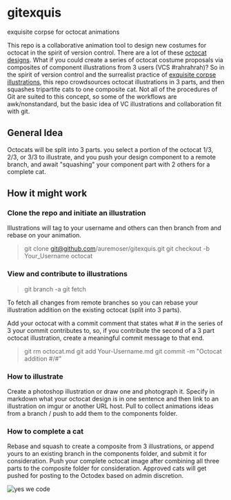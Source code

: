 gitexquis
=========

exquisite corpse for octocat animations

This repo is a collaborative animation tool to design new costumes for octocat in the spirit of version control.
There are a lot of these [octocat designs](http://octodex.github.com/). What if you could create a series of octocat costume proposals via composites of component illustrations from 3 users (VCS #rahrahrah)?
So in the spirit of version control and the surrealist practice of [exquisite corpse illustrations](http://en.wikipedia.org/wiki/Exquisite_corpse), this repo crowdsources octocat illustrations in 3 parts, and then squashes tripartite cats to one composite cat. Not all of the procedures of Git are suited to this concept, so some of the workflows are awk/nonstandard, but the basic idea of VC illustrations and collaboration fit with git.

General Idea
---------------------
Octocats will be split into 3 parts. you select a portion of the octocat 1/3, 2/3, or 3/3 to illustrate, and you push your design component to a remote branch, and await "squashing" your component part with 2 others for a complete cat.


How it might work
---------------------
### Clone the repo and initiate an illustration
Illustrations will tag to your username and others can then branch from and rebase on your animation.
> git clone git@github.com/auremoser/gitexquis.git
> git checkout -b Your_Username octocat

### View and contribute to illustrations
> git branch -a
> git fetch 

To fetch all changes from remote branches so you can rebase your illustration addition on the existing octocat (split into 3 parts).

Add your octocat with a commit comment that states what # in the series of 3 your commit contributes to, so, if you contribute the second of a 3 part octocat illustration, create a meaningful commit message to that end.

> git rm octocat.md
> git add Your-Username.md
> git commit -m "Octocat addition #/#"

### How to illustrate
Create a photoshop illustration or draw one and photograph it. Specify in markdown what your octocat design is in one sentence and then link to an illustration on imgur or another URL host.
Pull to collect animations ideas from a branch / push to add them to the components folder. 

### How to complete a cat
Rebase and squash to create a composite from 3 illustrations, or append yours to an existing branch in the components folder, and submit it for consideration. Push your complete octocat image after combining all three parts to the composite folder for consideration. Approved cats will get pushed for posting to the Octodex based on admin discretion.

![yes we code](https://raw.github.com/auremoser/gitexquis/master/imgs/codercat.jpeg)

